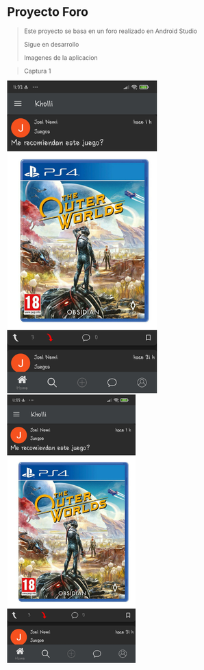 # Proyecto Foro
> Este proyecto se basa en un foro realizado en Android Studio
>
> Sigue en desarrollo
>
>Imagenes de la aplicacion

<!-- ![Captura 1](library/Captura1_Foro.jpg)(width = 300px)" -->

> Captura 1

<img src="/library/Captura1_Foro.jpg" width="350" title="Captura 1">

<img src="/library/Captura1_Foro.jpg" width = 300px>

